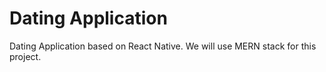 # Dating Application

Dating Application based on React Native. We will use MERN stack for this project.
